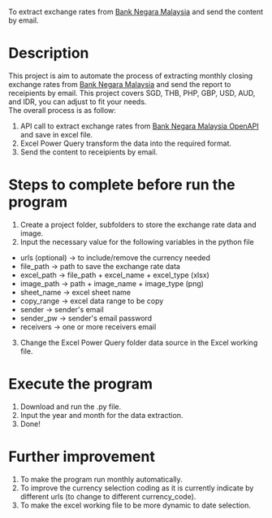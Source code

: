 To extract exchange rates from [Bank Negara Malaysia](https://www.bnm.gov.my/) and send the content by email.

# Description
This project is aim to automate the process of extracting monthly closing exchange rates from [Bank Negara Malaysia](https://www.bnm.gov.my/) and send the report to receipients by email. This project covers SGD, THB, PHP, GBP, USD, AUD, and IDR, you can adjust to fit your needs.  
The overall process is as follow:  
1. API call to extract exchange rates from [Bank Negara Malaysia OpenAPI](https://apikijangportal.bnm.gov.my/) and save in excel file.
2. Excel Power Query transform the data into the required format.
3. Send the content to receipients by email.

# Steps to complete before run the program
1. Create a project folder, subfolders to store the exchange rate data and image.
2. Input the necessary value for the following variables in the python file
- urls (optional) -> to include/remove the currency needed
- file_path -> path to save the exchange rate data
- excel_path -> file_path + excel_name + excel_type (xlsx)
- image_path -> path + image_name + image_type (png)
- sheet_name -> excel sheet name
- copy_range -> excel data range to be copy
- sender -> sender's email
- sender_pw -> sender's email password
- receivers -> one or more receivers email
3. Change the Excel Power Query folder data source in the Excel working file.

# Execute the program
1. Download and run the .py file.
2. Input the year and month for the data extraction.
3. Done!

# Further improvement
1. To make the program run monthly automatically.
2. To improve the currency selection coding as it is currently indicate by different urls (to change to different currency_code).
3. To make the excel working file to be more dynamic to date selection.
